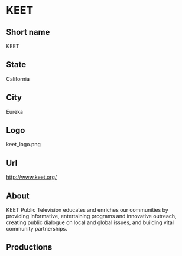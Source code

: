 # KEET

## Short name

KEET

## State

California

## City

Eureka

## Logo

keet\_logo.png

## Url

http://www.keet.org/

## About

KEET Public Television educates and enriches our communities by providing informative, entertaining programs and innovative outreach, creating public dialogue on local and global issues, and building vital community partnerships.

## Productions


